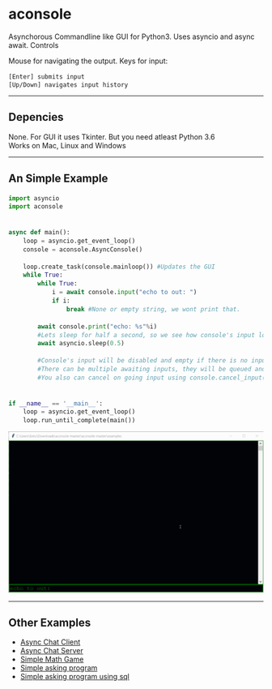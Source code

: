 # aconsole

Asynchorous Commandline like GUI for Python3. Uses asyncio and async await.
Controls

Mouse for navigating the output.
Keys for input:

    [Enter] submits input
    [Up/Down] navigates input history
<hr>

## Depencies

None. For GUI it uses Tkinter. But you need atleast Python 3.6<br>
Works on Mac, Linux and Windows
<hr>

## An Simple Example

```py
import asyncio
import aconsole


async def main():
    loop = asyncio.get_event_loop()
    console = aconsole.AsyncConsole()

    loop.create_task(console.mainloop()) #Updates the GUI
    while True:
        while True:
            i = await console.input("echo to out: ")
            if i:
                break #None or empty string, we wont print that.
            
        await console.print("echo: %s"%i)
        #Lets sleep for half a second, so we see how console's input looks when there is no on going inputs.
        await asyncio.sleep(0.5) 
        
        #Console's input will be disabled and empty if there is no inputs requested.
        #There can be multiple awaiting inputs, they will be queued and processed in order.
        #You also can cancel on going input using console.cancel_input().


if __name__ == '__main__':
    loop = asyncio.get_event_loop()
    loop.run_until_complete(main())
```

![image](https://raw.githubusercontent.com/theMINAD/aconsole/master/examples/images/echo.gif)
<hr>

## Other Examples
 * [Async Chat Client](https://github.com/theMINAD/aconsole/blob/master/examples/chat_client.py)
 * [Async Chat Server](https://github.com/theMINAD/aconsole/blob/master/examples/chat_server.py)
 * [Simple Math Game](https://github.com/theMINAD/aconsole/blob/master/examples/game.py)
 * [Simple asking program](https://github.com/theMINAD/aconsole/blob/master/examples/asking.py)
 * [Simple asking program using sql](https://github.com/theMINAD/aconsole/blob/master/examples/asking_sql.py)